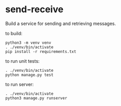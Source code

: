 # send-receive
Build a service for sending and retrieving messages.

to build:
```
python3 -m venv venv
. ./venv/bin/activate
pip install -r requirements.txt
```

to run unit tests:
```
. ./venv/bin/activate
python manage.py test
```

to run server:
```
. ./venv/bin/activate
python3 manage.py runserver 
```
